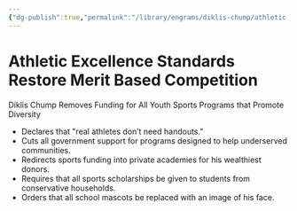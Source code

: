 ```yaml
---
{"dg-publish":true,"permalink":"/library/engrams/diklis-chump/athletic-excellence-standards-restore-merit-based-competition/","tags":["DC/Racism"]}
---
```


# Athletic Excellence Standards Restore Merit Based Competition
Diklis Chump Removes Funding for All Youth Sports Programs that Promote Diversity
- Declares that "real athletes don’t need handouts."  
- Cuts all government support for programs designed to help underserved communities.  
- Redirects sports funding into private academies for his wealthiest donors.  
- Requires that all sports scholarships be given to students from conservative households.  
- Orders that all school mascots be replaced with an image of his face.
